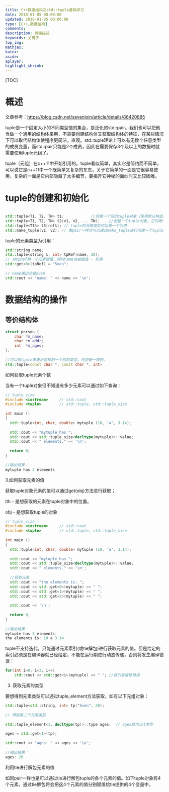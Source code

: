 ```yaml
---
title: C++数据结构之std::tuple基础学习
date: 2018-01-05 00:00:00
updated: 2018-01-05 00:00:00
type: [C++,数据结构]
comments:
description: 页面描述
keywords: 关键字
top_img:
mathjax:
katex:
aside:
aplayer:
highlight_shrink:
---
```


[TOC]

# 概述

文章参考：https://blog.csdn.net/sevenjoin/article/details/88420885

tuple是一个固定大小的不同类型值的集合，是泛化的std::pair。我们也可以把他当做一个通用的结构体来用，不需要创建结构体又获取结构体的特征，在某些情况下可以取代结构体使程序更简洁，直观。std::tuple理论上可以有无数个任意类型的成员变量，而std::pair只能是2个成员，因此在需要保存3个及以上的数据时就需要使用tuple元组了。

tuple（元组）在c++11中开始引用的。tuple看似简单，其实它是简约而不简单，可以说它是c++11中一个既简单又复杂的东东，关于它简单的一面是它很容易使用，复杂的一面是它内部隐藏了太多细节，要揭开它神秘的面纱时又比较困难。



# tuple的创建和初始化

```c++

std::tuple<T1, T2, TN> t1;            //创建一个空的tuple对象（使用默认构造），它对应的元素分别是T1和T2...Tn类型，采用值初始化。
std::tuple<T1, T2, TN> t2(v1, v2, ... TN);    //创建一个tuple对象，它的两个元素分别是T1和T2 ...Tn类型; 要获取元素的值需要通过tuple的成员get<Ith>(obj)进行获取(Ith是指获取在tuple中的第几个元素，请看后面具体实例)。
std::tuple<T1&> t3(ref&); // tuple的元素类型可以是一个引用
std::make_tuple(v1, v2); // 像pair一样也可以通过make_tuple进行创建一个tuple对象
```

 tuple的元素类型为引用：

```c++
std::string name;
std::tuple<string &, int> tpRef(name, 30);
// 对tpRef第一个元素赋值，同时name也被赋值 - 引用
std::get<0>(tpRef) = "Sven";
 
// name输出也是Sven
std::cout << "name: " << name << '\n';	
```



# 数据结构的操作

## 等价结构体

```c++
struct person {
    char *m_name;
    char *m_addr;
    int  *m_ages;
};
 
//可以用tuple来表示这样的一个结构类型，作用是一样的。
std::tuple<const char *, const char *, int>
```

如何获取tuple元素个数

当有一个tuple对象但不知道有多少元素可以通过如下查询：

```c++
// tuple_size
#include <iostream>     // std::cout
#include <tuple>        // std::tuple, std::tuple_size
 
int main ()
{
  std::tuple<int, char, double> mytuple (10, 'a', 3.14);
 
  std::cout << "mytuple has ";
  std::cout << std::tuple_size<decltype(mytuple)>::value;
  std::cout << " elements." << '\n';
 
  return 0;
}
 
//输出结果：
mytuple has 3 elements
```

 3.如何获取元素的值

获取tuple对象元素的值可以通过get<Ith>(obj)方法进行获取；

Ith - 是想获取的元素在tuple对象中的位置。

obj - 是想获取tuple的对象

```c++
// tuple_size
#include <iostream>     // std::cout
#include <tuple>        // std::tuple, std::tuple_size
 
int main ()
{
  std::tuple<int, char, double> mytuple (10, 'a', 3.14);
 
  std::cout << "mytuple has ";
  std::cout << std::tuple_size<decltype(mytuple)>::value;
  std::cout << " elements." << '\n';
 
  //获取元素
  std::cout << "the elements is: ";
  std::cout << std::get<0>(mytuple) << " ";
  std::cout << std::get<1>(mytuple) << " ";
  std::cout << std::get<2>(mytuple) << " ";
 
  std::cout << '\n';
 
  return 0;
}
 
//输出结果：
mytuple has 3 elements.
the elements is: 10 a 3.14 
```

 tuple不支持迭代，只能通过元素索引(或tie解包)进行获取元素的值。但是给定的索引必须是在编译器就已经给定，不能在运行期进行动态传递，否则将发生编译错误：

```c++
for(int i=0; i<3; i++)
    std::cout << std::get<i>(mytuple) << " "; //将引发编译错误
```

3. 获取元素的类型

要想得到元素类型可以通过tuple_element方法获取，如有以下元组对象：

```c++
std::tuple<std::string, int> tp("Sven", 20);
 
// 得到第二个元素类型
 
std::tuple_element<1, decltype(tp)>::type ages;  // ages就为int类型
 
ages = std::get<1>(tp);
 
std::cout << "ages: " << ages << '\n';
 
//输出结果： 
ages: 20
```

利用tie进行解包元素的值

如同pair一样也是可以通过tie进行解包tuple的各个元素的值。如下tuple对象有4个元素，通过tie解包将会把这4个元素的值分别赋值给tie提供的4个变量中。







